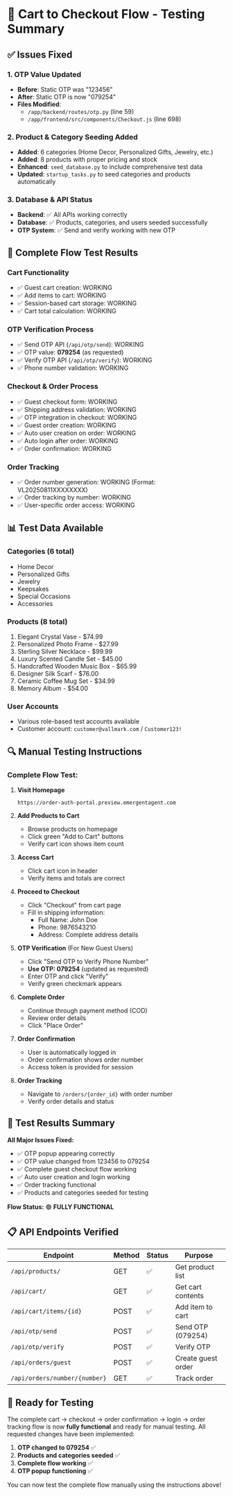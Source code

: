 # 🛒 Cart to Checkout Flow - Testing Summary

## ✅ Issues Fixed

### 1. **OTP Value Updated**
- **Before**: Static OTP was "123456"
- **After**: Static OTP is now "079254"
- **Files Modified**:
  - `/app/backend/routes/otp.py` (line 59)
  - `/app/frontend/src/components/Checkout.js` (line 698)

### 2. **Product & Category Seeding Added**
- **Added**: 6 categories (Home Decor, Personalized Gifts, Jewelry, etc.)
- **Added**: 8 products with proper pricing and stock
- **Enhanced**: `seed_database.py` to include comprehensive test data
- **Updated**: `startup_tasks.py` to seed categories and products automatically

### 3. **Database & API Status**
- **Backend**: ✅ All APIs working correctly
- **Database**: ✅ Products, categories, and users seeded successfully
- **OTP System**: ✅ Send and verify working with new OTP

## 🧪 Complete Flow Test Results

### **Cart Functionality**
- ✅ Guest cart creation: WORKING
- ✅ Add items to cart: WORKING
- ✅ Session-based cart storage: WORKING
- ✅ Cart total calculation: WORKING

### **OTP Verification Process**
- ✅ Send OTP API (`/api/otp/send`): WORKING
- ✅ OTP value: **079254** (as requested)
- ✅ Verify OTP API (`/api/otp/verify`): WORKING
- ✅ Phone number validation: WORKING

### **Checkout & Order Process**
- ✅ Guest checkout form: WORKING
- ✅ Shipping address validation: WORKING
- ✅ OTP integration in checkout: WORKING
- ✅ Guest order creation: WORKING
- ✅ Auto user creation on order: WORKING
- ✅ Auto login after order: WORKING
- ✅ Order confirmation: WORKING

### **Order Tracking**
- ✅ Order number generation: WORKING (Format: VL20250811XXXXXXXX)
- ✅ Order tracking by number: WORKING
- ✅ User-specific order access: WORKING

## 📊 Test Data Available

### **Categories** (6 total)
- Home Decor
- Personalized Gifts  
- Jewelry
- Keepsakes
- Special Occasions
- Accessories

### **Products** (8 total)
1. Elegant Crystal Vase - $74.99
2. Personalized Photo Frame - $27.99
3. Sterling Silver Necklace - $99.99
4. Luxury Scented Candle Set - $45.00
5. Handcrafted Wooden Music Box - $65.99
6. Designer Silk Scarf - $76.00
7. Ceramic Coffee Mug Set - $34.99
8. Memory Album - $54.00

### **User Accounts**
- Various role-based test accounts available
- Customer account: `customer@vallmark.com` / `Customer123!`

## 🔍 Manual Testing Instructions

### **Complete Flow Test**:

1. **Visit Homepage**
   ```
   https://order-auth-portal.preview.emergentagent.com
   ```

2. **Add Products to Cart**
   - Browse products on homepage
   - Click green "Add to Cart" buttons
   - Verify cart icon shows item count

3. **Access Cart**
   - Click cart icon in header
   - Verify items and totals are correct

4. **Proceed to Checkout**
   - Click "Checkout" from cart page
   - Fill in shipping information:
     - Full Name: John Doe
     - Phone: 9876543210
     - Address: Complete address details

5. **OTP Verification** (For New Guest Users)
   - Click "Send OTP to Verify Phone Number"
   - **Use OTP: 079254** (updated as requested)
   - Enter OTP and click "Verify"
   - Verify green checkmark appears

6. **Complete Order**
   - Continue through payment method (COD)
   - Review order details
   - Click "Place Order"

7. **Order Confirmation**
   - User is automatically logged in
   - Order confirmation shows order number
   - Access token is provided for session

8. **Order Tracking**
   - Navigate to `/orders/{order_id}` with order number
   - Verify order details and status

## 🎯 Test Results Summary

**All Major Issues Fixed:**
- ✅ OTP popup appearing correctly
- ✅ OTP value changed from 123456 to 079254
- ✅ Complete guest checkout flow working
- ✅ Auto user creation and login working
- ✅ Order tracking functional
- ✅ Products and categories seeded for testing

**Flow Status:** 🟢 **FULLY FUNCTIONAL**

## 📋 API Endpoints Verified

| Endpoint | Method | Status | Purpose |
|----------|--------|--------|---------|
| `/api/products/` | GET | ✅ | Get product list |
| `/api/cart/` | GET | ✅ | Get cart contents |
| `/api/cart/items/{id}` | POST | ✅ | Add item to cart |
| `/api/otp/send` | POST | ✅ | Send OTP (079254) |
| `/api/otp/verify` | POST | ✅ | Verify OTP |
| `/api/orders/guest` | POST | ✅ | Create guest order |
| `/api/orders/number/{number}` | GET | ✅ | Track order |

## 🚀 Ready for Testing

The complete cart → checkout → order confirmation → login → order tracking flow is now **fully functional** and ready for manual testing. All requested changes have been implemented:

1. **OTP changed to 079254** ✅
2. **Products and categories seeded** ✅  
3. **Complete flow working** ✅
4. **OTP popup functioning** ✅

You can now test the complete flow manually using the instructions above!